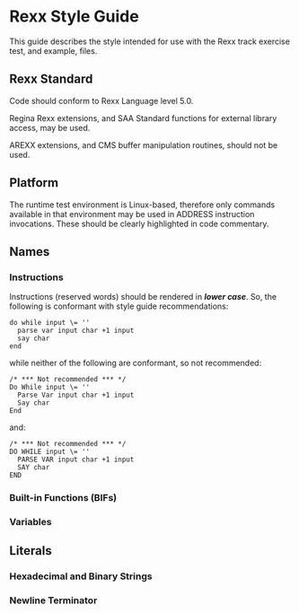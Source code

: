 # Rexx Style Guide

This guide describes the style intended for use with the Rexx track exercise test, and example, files.

## Rexx Standard

Code should conform to Rexx Language level 5.0.

Regina Rexx extensions, and SAA Standard functions for external library access, may be used.

AREXX extensions, and CMS buffer manipulation routines, should not be used.

## Platform

The runtime test environment is Linux-based, therefore only commands available in that environment may be used in ADDRESS instruction invocations. These should be clearly highlighted in code commentary.

## Names

### Instructions

Instructions (reserved words) should be rendered in **_lower case_**. So, the following is conformant with style guide recommendations:

```rexx
do while input \= ''
  parse var input char +1 input
  say char
end
```

while neither of the following are conformant, so not recommended:

```rexx
/* *** Not recommended *** */
Do While input \= ''
  Parse Var input char +1 input
  Say char
End
```

and:

```rexx
/* *** Not recommended *** */
DO WHILE input \= ''
  PARSE VAR input char +1 input
  SAY char
END
```

### Built-in Functions (BIFs)

### Variables

## Literals

### Hexadecimal and Binary Strings

### Newline Terminator

